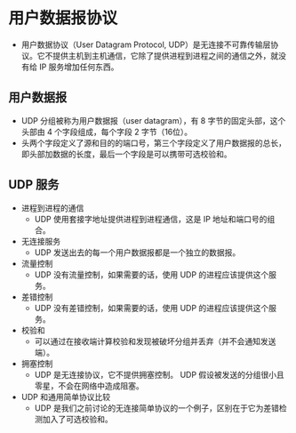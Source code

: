 # 用户数据报协议
+ 用户数据协议（User Datagram Protocol, UDP）是无连接不可靠传输层协议。它不提供主机到主机通信，它除了提供进程到进程之间的通信之外，就没有给 IP 服务增加任何东西。

## 用户数据报
+ UDP 分组被称为用户数据报（user datagram），有 8 字节的固定头部，这个头部由 4 个字段组成，每个字段 2 字节（16位）。
+ 头两个字段定义了源和目的的端口号，第三个字段定义了用户数据报的总长，即头部加数据的长度，最后一个字段是可以携带可选校验和。

## UDP 服务
+ 进程到进程的通信
  + UDP 使用套接字地址提供进程到进程通信，这是 IP 地址和端口号的组合。
+ 无连接服务
  + UDP 发送出去的每一个用户数据报都是一个独立的数据报。
+ 流量控制
  + UDP 没有流量控制，如果需要的话，使用 UDP 的进程应该提供这个服务。
+ 差错控制
  + UDP 没有差错控制，如果需要的话，使用 UDP 的进程应该提供这个服务。
+ 校验和
  + 可以通过在接收端计算校验和发现被破坏分组并丢弃（并不会通知发送端）。
+ 拥塞控制
  + UDP 是无连接协议，它不提供拥塞控制。 UDP 假设被发送的分组很小且零星，不会在网络中造成阻塞。
+ UDP 和通用简单协议比较
  + UDP 是我们之前讨论的无连接简单协议的一个例子，区别在于它为差错检测加入了可选校验和。